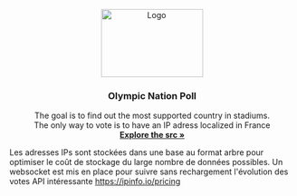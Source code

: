 <!-- INTRO -->
<p align="center">
  <img src="https://img.lemde.fr/2019/10/21/1019/794/1377/918/1440/960/60/0/4720a24_xOn_i9bVmi4i4W6jPJrSzUxM.png" alt="Logo" width="180" height="120">

  <h3 align="center">Olympic Nation Poll</h3>

  <p align="center">
    The goal is to find out the most supported country in stadiums.
    <br />
    The only way to vote is to have an IP adress localized in France
    <br />
    <a href="https://github.com/CyrilPERIE/olympic-nation-poll/"><strong>Explore the src »</strong></a>
    <br />
  </p>
</p>

Les adresses IPs sont stockées dans une base au format arbre pour optimiser le coût de stockage du large nombre de données possibles.
Un websocket est mis en place pour suivre sans rechargement l'évolution des votes
API intéressante https://ipinfo.io/pricing
